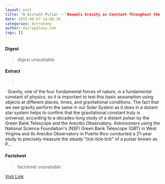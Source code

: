```yaml
---
layout: post
title: "A Distant Pulsar --"Reveals Gravity as Constant Throughout the Universe""
date: 2015-08-07 14:08:10
categories: Astronomy
author: dailygalaxy.com
tags: []
---
```



#### Digest
>digest unavailable

#### Extract
>       Gravity, one of the four fundamental forces of nature, is a fundamental constant of physics, so it is important to test this basic assumption using objects at different places, times, and gravitational conditions. The fact that we see gravity perform the same in our Solar System as it does in a distant star system helps to confirm that the gravitational constant truly is universal, according to a decades-long study of a distant pulsar by the Green Bank Telescope and the Arecibo Observatory. Astronomers using the National Science Foundation's (NSF) Green Bank Telescope (GBT) in West Virginia and its Arecibo Observatory in Puerto Rico conducted a 21-year study to precisely measure the steady "tick-tick-tick" of a pulsar known as P...

#### Factsheet
>factsheet unavailable

[Visit Link](http://www.dailygalaxy.com/my_weblog/2015/08/a-distant-pulsar-reveals-gravity-as-constant-throughout-the-universe.html)


